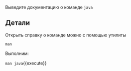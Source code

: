 Выведите документацию о команде `java`

## Детали

Открыть справку о команде можно с помощью утилиты

`man`

Выполним:

`man java`{{execute}}